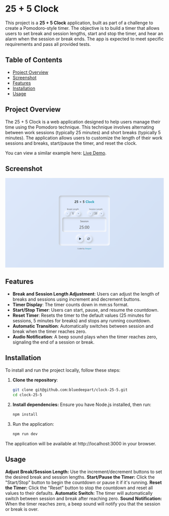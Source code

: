# 25 + 5 Clock

This project is a **25 + 5 Clock** application, built as part of a challenge to create a Pomodoro-style timer. The objective is to build a timer that allows users to set break and session lengths, start and stop the timer, and hear an alarm when the session or break ends. The app is expected to meet specific requirements and pass all provided tests.

## Table of Contents
- [Project Overview](#project-overview)
- [Screenshot](#screenshot)
- [Features](#features)
- [Installation](#installation)
- [Usage](#usage)

## Project Overview

The 25 + 5 Clock is a web application designed to help users manage their time using the Pomodoro technique. This technique involves alternating between work sessions (typically 25 minutes) and short breaks (typically 5 minutes). The application allows users to customize the length of their work sessions and breaks, start/pause the timer, and reset the clock.

You can view a similar example here: [Live Demo](https://bluedeepart.github.io/clock-25-5/).

## Screenshot

![25 + 5 Clock Screenshot](./src/assets/screenshot.png)

## Features

- **Break and Session Length Adjustment**: Users can adjust the length of breaks and sessions using increment and decrement buttons.
- **Timer Display**: The timer counts down in mm:ss format.
- **Start/Stop Timer**: Users can start, pause, and resume the countdown.
- **Reset Timer**: Resets the timer to the default values (25 minutes for sessions, 5 minutes for breaks) and stops any running countdown.
- **Automatic Transition**: Automatically switches between session and break when the timer reaches zero.
- **Audio Notification**: A beep sound plays when the timer reaches zero, signaling the end of a session or break.

## Installation

To install and run the project locally, follow these steps:

1. **Clone the repository**:
   ```bash
   git clone git@github.com:bluedeepart/clock-25-5.git
   cd clock-25-5
2. **Install dependencies:** Ensure you have Node.js installed, then run:
    ```bash
    npm install
3. Run the application:
    ```bash
    npm run dev
The application will be available at http://localhost:3000 in your browser.

## Usage
**Adjust Break/Session Length:** Use the increment/decrement buttons to set the desired break and session lengths.
**Start/Pause the Timer:** Click the "Start/Stop" button to begin the countdown or pause it if it's running.
**Reset the Timer:** Click the "Reset" button to stop the countdown and reset all values to their defaults.
**Automatic Switch:** The timer will automatically switch between session and break after reaching zero.
**Sound Notification:** When the timer reaches zero, a beep sound will notify you that the session or break is over.
